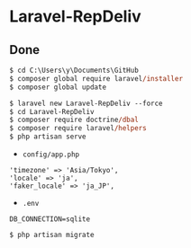 # Laravel-RepDeliv

## Done

```ps
$ cd C:\Users\y\Documents\GitHub
$ composer global require laravel/installer
$ composer global update

$ laravel new Laravel-RepDeliv --force
$ cd Laravel-RepDeliv
$ composer require doctrine/dbal
$ composer require laravel/helpers
$ php artisan serve
```

-   `config/app.php`

```
'timezone' => 'Asia/Tokyo',
'locale' => 'ja',
'faker_locale' => 'ja_JP',
```

-   `.env`

```
DB_CONNECTION=sqlite
```

```ps
$ php artisan migrate
```
